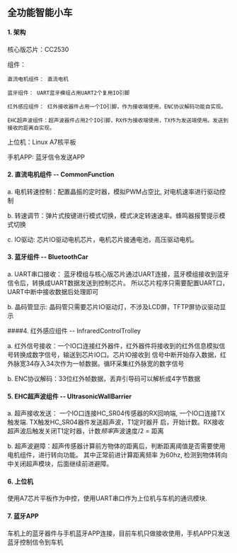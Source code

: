 ## 全功能智能小车
#### 1. 架构
核心版芯片：CC2530

组件：

    直流电机组件： 直流电机
    
    蓝牙组件： UART蓝牙模组占用UART2个复用IO引脚
    
    红外感应组件： 红外接收器件占用一个IO引脚，作为接收端使用，ENC协议解码功能自实现。
    
    EHC超声波组件：超声波器件占用2个IO引脚，RX作为接收端使用，TX作为发送端使用。发送到接收的距离自实现。

上位机：Linux A7核平板

手机APP: 蓝牙信令发送APP

#### 2. 直流电机组件 -- CommonFunction

a. 电机转速控制：配置晶振的定时器，模拟PWM占空比, 对电机速率进行驱动控制

b. 转速调节：弹片式按键进行模式切换，模式决定转速速率。蜂鸣器报警提示模式切换

c. IO驱动: 芯片IO驱动电机芯片，电机芯片接通电池，高压驱动电机。

#### 3. 蓝牙组件  -- BluetoothCar

a. UART串口接收： 蓝牙模组与核心版芯片通过UART连接，蓝牙模组接收到蓝牙信令后，转换成UART数据发送到控制芯片。
所以芯片程序只需要配置UART口，UART中断中接收数据后处理即可

b. 晶码管显示: 晶码管只需要芯片IO驱动灯，不涉及LCD屏，TFTP屏协议驱动显示

####4. 红外感应组件  -- InfraredControlTrolley

a. 红外信号接收：一个IO口连接红外器件，红外器件将接收到的红外信息模拟信号转换成数字信号，输送到芯片IO口。芯片IO接收到
信号中断开始存入数据，红外脉宽34存入34次作为一帧数据。循环采集红外脉宽的数字信号

b. ENC协议解码：33位红外帧数据，丢弃引导码可以解析成4字节数据

#### 5. EHC超声波组件    -- UltrasonicWallBarrier

a. 超声接收发送： 一个IO口连接HC_SR04传感器的RX回响端, 一个IO口连接TX触发端. TX触发HC_SR04器件发送超声波，T1定时器开
启，开始计数。RX接收超声波后触发关闭T1定时器，计数*频率*声波速度/2 = 距离

b. 超声波避障：超声传感器计算前方物体的距离后，判断距离阈值是否需要使用电机组件，进行转向功能。 其中正常前进计算距离频率
为60hz, 检测到物体转向中关闭超声模块，后面继续前进避障。

#### 6. 上位机

使用A7芯片平板作为中控，使用UART串口作为上位机与车机的通讯模块. 

#### 7. 蓝牙APP
车机上的蓝牙器件与手机蓝牙APP连接，目前车机只做接收使用，手机APP只发送蓝牙控制信令到车机
